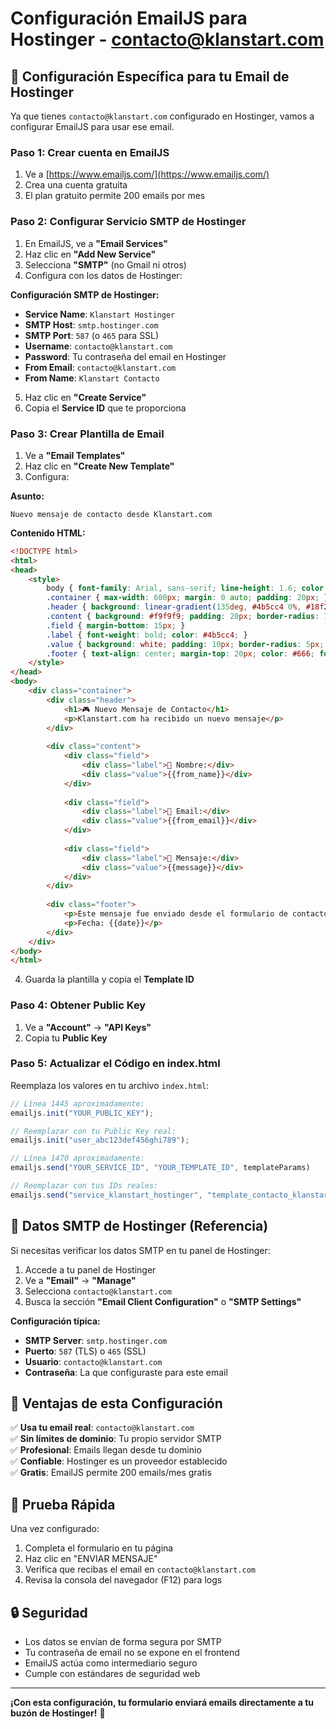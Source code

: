 # Configuración EmailJS para Hostinger - contacto@klanstart.com

## 🎯 Configuración Específica para tu Email de Hostinger

Ya que tienes `contacto@klanstart.com` configurado en Hostinger, vamos a configurar EmailJS para usar ese email.

### Paso 1: Crear cuenta en EmailJS
1. Ve a [https://www.emailjs.com/](https://www.emailjs.com/)
2. Crea una cuenta gratuita
3. El plan gratuito permite 200 emails por mes

### Paso 2: Configurar Servicio SMTP de Hostinger
1. En EmailJS, ve a **"Email Services"**
2. Haz clic en **"Add New Service"**
3. Selecciona **"SMTP"** (no Gmail ni otros)
4. Configura con los datos de Hostinger:

**Configuración SMTP de Hostinger:**
- **Service Name**: `Klanstart Hostinger`
- **SMTP Host**: `smtp.hostinger.com`
- **SMTP Port**: `587` (o `465` para SSL)
- **Username**: `contacto@klanstart.com`
- **Password**: Tu contraseña del email en Hostinger
- **From Email**: `contacto@klanstart.com`
- **From Name**: `Klanstart Contacto`

5. Haz clic en **"Create Service"**
6. Copia el **Service ID** que te proporciona

### Paso 3: Crear Plantilla de Email
1. Ve a **"Email Templates"**
2. Haz clic en **"Create New Template"**
3. Configura:

**Asunto:**
```
Nuevo mensaje de contacto desde Klanstart.com
```

**Contenido HTML:**
```html
<!DOCTYPE html>
<html>
<head>
    <style>
        body { font-family: Arial, sans-serif; line-height: 1.6; color: #333; }
        .container { max-width: 600px; margin: 0 auto; padding: 20px; }
        .header { background: linear-gradient(135deg, #4b5cc4 0%, #18f2b2 100%); color: white; padding: 20px; text-align: center; border-radius: 10px; }
        .content { background: #f9f9f9; padding: 20px; border-radius: 10px; margin-top: 20px; }
        .field { margin-bottom: 15px; }
        .label { font-weight: bold; color: #4b5cc4; }
        .value { background: white; padding: 10px; border-radius: 5px; border-left: 4px solid #18f2b2; }
        .footer { text-align: center; margin-top: 20px; color: #666; font-size: 12px; }
    </style>
</head>
<body>
    <div class="container">
        <div class="header">
            <h1>🎮 Nuevo Mensaje de Contacto</h1>
            <p>Klanstart.com ha recibido un nuevo mensaje</p>
        </div>
        
        <div class="content">
            <div class="field">
                <div class="label">👤 Nombre:</div>
                <div class="value">{{from_name}}</div>
            </div>
            
            <div class="field">
                <div class="label">📧 Email:</div>
                <div class="value">{{from_email}}</div>
            </div>
            
            <div class="field">
                <div class="label">💬 Mensaje:</div>
                <div class="value">{{message}}</div>
            </div>
        </div>
        
        <div class="footer">
            <p>Este mensaje fue enviado desde el formulario de contacto de <strong>Klanstart.com</strong></p>
            <p>Fecha: {{date}}</p>
        </div>
    </div>
</body>
</html>
```

4. Guarda la plantilla y copia el **Template ID**

### Paso 4: Obtener Public Key
1. Ve a **"Account"** → **"API Keys"**
2. Copia tu **Public Key**

### Paso 5: Actualizar el Código en index.html
Reemplaza los valores en tu archivo `index.html`:

```javascript
// Línea 1445 aproximadamente:
emailjs.init("YOUR_PUBLIC_KEY");

// Reemplazar con tu Public Key real:
emailjs.init("user_abc123def456ghi789");

// Línea 1470 aproximadamente:
emailjs.send("YOUR_SERVICE_ID", "YOUR_TEMPLATE_ID", templateParams)

// Reemplazar con tus IDs reales:
emailjs.send("service_klanstart_hostinger", "template_contacto_klanstart", templateParams)
```

## 🔧 Datos SMTP de Hostinger (Referencia)

Si necesitas verificar los datos SMTP en tu panel de Hostinger:

1. Accede a tu panel de Hostinger
2. Ve a **"Email"** → **"Manage"**
3. Selecciona `contacto@klanstart.com`
4. Busca la sección **"Email Client Configuration"** o **"SMTP Settings"**

**Configuración típica:**
- **SMTP Server**: `smtp.hostinger.com`
- **Puerto**: `587` (TLS) o `465` (SSL)
- **Usuario**: `contacto@klanstart.com`
- **Contraseña**: La que configuraste para este email

## 🎯 Ventajas de esta Configuración

✅ **Usa tu email real**: `contacto@klanstart.com`  
✅ **Sin límites de dominio**: Tu propio servidor SMTP  
✅ **Profesional**: Emails llegan desde tu dominio  
✅ **Confiable**: Hostinger es un proveedor establecido  
✅ **Gratis**: EmailJS permite 200 emails/mes gratis  

## 🚀 Prueba Rápida

Una vez configurado:
1. Completa el formulario en tu página
2. Haz clic en "ENVIAR MENSAJE"
3. Verifica que recibas el email en `contacto@klanstart.com`
4. Revisa la consola del navegador (F12) para logs

## 🔒 Seguridad

- Los datos se envían de forma segura por SMTP
- Tu contraseña de email no se expone en el frontend
- EmailJS actúa como intermediario seguro
- Cumple con estándares de seguridad web

---

**¡Con esta configuración, tu formulario enviará emails directamente a tu buzón de Hostinger!** 🎉 